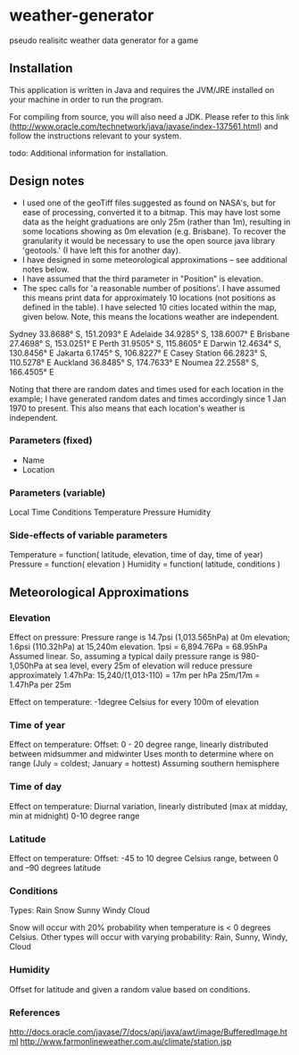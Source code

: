 # weather-generator
pseudo realisitc weather data generator for a game

## Installation 
 
This application is written in Java and requires the JVM/JRE installed on your machine in order to run the program. 
 
For compiling from source, you will also need a JDK. Please refer to this link (http://www.oracle.com/technetwork/java/javase/index-137561.html) and follow the instructions relevant to your system. 
 
todo: Additional information for installation.  
 
 
## Design notes

- I used one of the geoTiff files suggested as found on NASA's, but for ease of processing, converted it to a bitmap. This may have lost some data as the height graduations are only 25m (rather than 1m), resulting in some locations showing as 0m elevation (e.g. Brisbane). To recover the granularity it would be necessary to use the open source java library 'geotools.' (I have left this for another day). 
- I have designed in some meteorological approximations – see additional notes below. 
- I have assumed that the third parameter in "Position" is elevation. 
- The spec calls for 'a reasonable number of positions'. I have assumed this means print data for approximately 10 locations (not positions as defined in the table). I have selected 10 cities located within the map, given below. Note, this means the locations weather are independent. 

 Sydney        33.8688° S, 151.2093° E 
 Adelaide      34.9285° S, 138.6007° E 
 Brisbane      27.4698° S, 153.0251° E 
 Perth         31.9505° S, 115.8605° E 
 Darwin        12.4634° S, 130.8456° E 
 Jakarta        6.1745° S, 106.8227° E 
 Casey Station 66.2823° S, 110.5278° E 
 Auckland      36.8485° S, 174.7633° E 
 Noumea        22.2558° S, 166.4505° E 
 
Noting that there are random dates and times used for each location in the example; I have generated random dates and times accordingly since 1 Jan 1970 to present. This also means that each location's weather is independent. 
 
### Parameters (fixed)

- Name 
- Location 
 
### Parameters (variable) 

Local Time 
Conditions 
Temperature 
Pressure 
Humidity 
 
### Side-effects of variable parameters 

Temperature = function( latitude, elevation, time of day, time of year) 
Pressure = function( elevation ) 
Humidity = function( latitude, conditions ) 
 
 
## Meteorological Approximations 
 
### Elevation 

Effect on pressure: 
Pressure range is 14.7psi (1,013.565hPa) at 0m elevation; 1.6psi (110.32hPa) at 15,240m elevation. 
1psi = 6,894.76Pa = 68.95hPa 
Assumed linear. 
So, assuming a typical daily pressure range is 980-1,050hPa at sea level, every 25m of elevation will reduce pressure approximately 1.47hPa: 
15,240/(1,013-110) = 17m per hPa 
25m/17m = 1.47hPa per 25m 
 
Effect on temperature: 
-1degree Celsius for every 100m of elevation 
 
### Time of year 

Effect on temperature: 
Offset: 0 - 20 degree range, linearly distributed between midsummer and midwinter 
Uses month to determine where on range (July = coldest; January = hottest) 
Assuming southern hemisphere 
 
### Time of day 

Effect on temperature: 
Diurnal variation, linearly distributed (max at midday, min at midnight) 
0-10 degree range 
 
### Latitude 

Effect on temperature: 
Offset: -45 to 10 degree Celsius range, between 0 and –90 degrees latitude 
 
### Conditions 

Types: 
Rain 
Snow 
Sunny 
Windy 
Cloud 
 
Snow will occur with 20% probability when temperature is < 0 degrees Celsius. 
Other types will occur with varying probability: Rain, Sunny, Windy, Cloud 
 
### Humidity 

Offset for latitude and given a random value based on conditions. 
 
 
### References 
 
http://docs.oracle.com/javase/7/docs/api/java/awt/image/BufferedImage.html 
http://www.farmonlineweather.com.au/climate/station.jsp 
 
